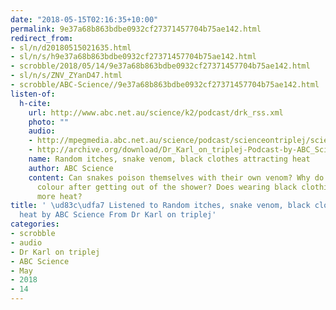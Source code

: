 ```yaml
---
date: "2018-05-15T02:16:35+10:00"
permalink: 9e37a68b863bdbe0932cf27371457704b75ae142.html
redirect_from:
- sl/n/d20180515021635.html
- sl/n/s/h9e37a68b863bdbe0932cf27371457704b75ae142.html
- scrobble/2018/05/14/9e37a68b863bdbe0932cf27371457704b75ae142.html
- sl/n/s/ZNV_ZYanD47.html
- scrobble/ABC-Science//9e37a68b863bdbe0932cf27371457704b75ae142.html
listen-of:
  h-cite:
    url: http://www.abc.net.au/science/k2/podcast/drk_rss.xml
    photo: ""
    audio:
    - http://mpegmedia.abc.net.au/science/podcast/scienceontriplej/scienceontriplej20171019.mp3
    - http://archive.org/download/Dr_Karl_on_triplej-Podcast-by-ABC_Science/Random_itches_snake_venom_black_clothes_attracting_heat.mp3
    name: Random itches, snake venom, black clothes attracting heat
    author: ABC Science
    content: Can snakes poison themselves with their own venom? Why do tattoos change
      colour after getting out of the shower? Does wearing black clothing attract
      more heat?
title: ' \ud83c\udfa7 Listened to Random itches, snake venom, black clothes attracting
  heat by ABC Science From Dr Karl on triplej'
categories:
- scrobble
- audio
- Dr Karl on triplej
- ABC Science
- May
- 2018
- 14
---
```

